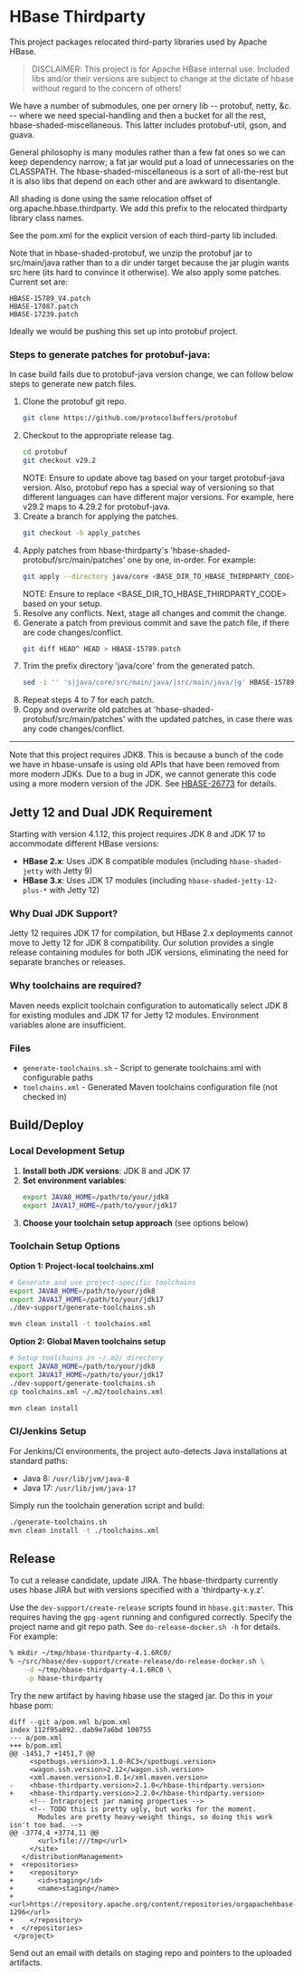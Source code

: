 # HBase Thirdparty
<!---
# Licensed to the Apache Software Foundation (ASF) under one
# or more contributor license agreements.  See the NOTICE file
# distributed with this work for additional information
# regarding copyright ownership.  The ASF licenses this file
# to you under the Apache License, Version 2.0 (the
# "License"); you may not use this file except in compliance
# with the License.  You may obtain a copy of the License at
#
#     http://www.apache.org/licenses/LICENSE-2.0
#
# Unless required by applicable law or agreed to in writing, software
# distributed under the License is distributed on an "AS IS" BASIS,
# WITHOUT WARRANTIES OR CONDITIONS OF ANY KIND, either express or implied.
# See the License for the specific language governing permissions and
# limitations under the License.
-->

This project packages relocated third-party libraries used by Apache HBase.

> DISCLAIMER: This project is for Apache HBase internal use.  Included libs
> and/or their versions are subject to change at the dictate of hbase without
> regard to the concern of others!

We have a number of submodules, one per ornery lib -- protobuf, netty, &c. --
where we need special-handling and then a bucket for all the rest,
hbase-shaded-miscellaneous. This latter includes protobuf-util, gson, and guava.

General philosophy is many modules rather than a few fat ones so we can keep
dependency narrow; a fat jar would put a load of unnecessaries on the
CLASSPATH. The hbase-shaded-miscellaneous is a sort of all-the-rest but it
is also libs that depend on each other and are awkward to disentangle.

All shading is done using the same relocation offset of
org.apache.hbase.thirdparty. We add this prefix to the relocated thirdparty
library class names.

See the pom.xml for the explicit version of each third-party lib included.

Note that in hbase-shaded-protobuf, we unzip the protobuf jar to src/main/java
rather than to a dir under target because the jar plugin wants src here (its
hard to convince it otherwise). We also apply some patches. Current set are:

```
HBASE-15789_V4.patch
HBASE-17087.patch
HBASE-17239.patch
```

Ideally we would be pushing this set up into protobuf project.

### Steps to generate patches for protobuf-java:
In case build fails due to protobuf-java version change, we can follow below steps to generate new patch files.

1) Clone the protobuf git repo.
    ```sh
    git clone https://github.com/protocolbuffers/protobuf
    ```
2) Checkout to the appropriate release tag.
    ```sh
    cd protobuf
    git checkout v29.2
    ```
   NOTE: Ensure to update above tag based on your target protobuf-java version. Also, protobuf repo has a special way of versioning so that different languages can have different major versions. For example, here v29.2 maps to 4.29.2 for protobuf-java.
3) Create a branch for applying the patches.
    ```sh
    git checkout -b apply_patches
    ```
4) Apply patches from hbase-thirdparty's 'hbase-shaded-protobuf/src/main/patches' one by one, in-order. For example:
    ```sh
    git apply --directory java/core <BASE_DIR_TO_HBASE_THIRDPARTY_CODE>/hbase-thirdparty/hbase-shaded-protobuf/src/main/patches/HBASE-15789_V3.patch
    ```
   NOTE: Ensure to replace <BASE_DIR_TO_HBASE_THIRDPARTY_CODE> based on your setup.
5) Resolve any conflicts. Next, stage all changes and commit the change.
6) Generate a patch from previous commit and save the patch file, if there are code changes/conflict.
    ```sh
    git diff HEAD^ HEAD > HBASE-15789.patch
    ```
7) Trim the prefix directory 'java/core' from the generated patch.
    ```sh
    sed -i '' 's|java/core/src/main/java/|src/main/java/|g' HBASE-15789.patch
    ```
8) Repeat steps 4 to 7 for each patch.
9) Copy and overwrite old patches at 'hbase-shaded-protobuf/src/main/patches' with the updated patches, in case there was any code changes/conflict.

---

Note that this project requires JDK8. This is because a bunch of the code we
have in hbase-unsafe is using old APIs that have been removed from more
modern JDKs. Due to a bug in JDK, we cannot generate this code using a more
modern version of the JDK. See
[HBASE-26773](https://issues.apache.org/jira/browse/HBASE-26773) for details.

## Jetty 12 and Dual JDK Requirement

Starting with version 4.1.12, this project requires JDK 8 and JDK 17 to accommodate different HBase versions:

- **HBase 2.x**: Uses JDK 8 compatible modules (including `hbase-shaded-jetty` with Jetty 9)
- **HBase 3.x**: Uses JDK 17 modules (including `hbase-shaded-jetty-12-plus-*` with Jetty 12)

### Why Dual JDK Support?

Jetty 12 requires JDK 17 for compilation, but HBase 2.x deployments cannot move to Jetty 12 for JDK 8 compatibility. Our solution provides a single release containing modules for both JDK versions, eliminating the need for separate branches or releases.

### Why toolchains are required?
Maven needs explicit toolchain configuration to automatically select JDK 8 for existing modules and JDK 17 for Jetty 12 modules. Environment variables alone are insufficient.

### Files
- `generate-toolchains.sh` - Script to generate toolchains.xml with configurable paths
- `toolchains.xml` - Generated Maven toolchains configuration file (not checked in)

## Build/Deploy

### Local Development Setup

1. **Install both JDK versions**: JDK 8 and JDK 17
2. **Set environment variables**:
   ```sh
   export JAVA8_HOME=/path/to/your/jdk8
   export JAVA17_HOME=/path/to/your/jdk17
   ```
3. **Choose your toolchain setup approach** (see options below)

### Toolchain Setup Options

**Option 1: Project-local toolchains.xml**
```sh
# Generate and use project-specific toolchains
export JAVA8_HOME=/path/to/your/jdk8
export JAVA17_HOME=/path/to/your/jdk17
./dev-support/generate-toolchains.sh

mvn clean install -t toolchains.xml
```

**Option 2: Global Maven toolchains setup**
```sh
# Setup toolchains in ~/.m2/ directory
export JAVA8_HOME=/path/to/your/jdk8
export JAVA17_HOME=/path/to/your/jdk17
./dev-support/generate-toolchains.sh
cp toolchains.xml ~/.m2/toolchains.xml

mvn clean install
```

### CI/Jenkins Setup

For Jenkins/CI environments, the project auto-detects Java installations at standard paths:
- Java 8: `/usr/lib/jvm/java-8`
- Java 17: `/usr/lib/jvm/java-17`

Simply run the toolchain generation script and build:
```sh
./generate-toolchains.sh
mvn clean install -t ./toolchains.xml
```


## Release

To cut a release candidate, update JIRA. The hbase-thirdparty currently uses
hbase JIRA but with versions specified with a 'thirdparty-x.y.z'.

Use the `dev-support/create-release` scripts found in `hbase.git:master`. This
requires having the `gpg-agent` running and configured correctly. Specify the
project name and git repo path. See `do-release-docker.sh -h` for details. For
example:

```sh
% mkdir ~/tmp/hbase-thirdparty-4.1.6RC0/
% ~/src/hbase/dev-support/create-release/do-release-docker.sh \
    -d ~/tmp/hbase-thirdparty-4.1.6RC0 \
    -p hbase-thirdparty
```

Try the new artifact by having hbase use the staged jar. Do this in your hbase pom:

```
diff --git a/pom.xml b/pom.xml
index 112f95a892..dab9e7a6bd 100755
--- a/pom.xml
+++ b/pom.xml
@@ -1451,7 +1451,7 @@
     <spotbugs.version>3.1.0-RC3</spotbugs.version>
     <wagon.ssh.version>2.12</wagon.ssh.version>
     <xml.maven.version>1.0.1</xml.maven.version>
-    <hbase-thirdparty.version>2.1.0</hbase-thirdparty.version>
+    <hbase-thirdparty.version>2.2.0</hbase-thirdparty.version>
     <!-- Intraproject jar naming properties -->
     <!-- TODO this is pretty ugly, but works for the moment.
       Modules are pretty heavy-weight things, so doing this work isn't too bad. -->
@@ -3774,4 +3774,11 @@
       <url>file:///tmp</url>
     </site>
   </distributionManagement>
+  <repositories>
+    <repository>
+      <id>staging</id>
+      <name>staging</name>
+      <url>https://repository.apache.org/content/repositories/orgapachehbase-1296</url>
+    </repository>
+  </repositories>
 </project>
```

Send out an email with details on staging repo and pointers to the uploaded
artifacts.
